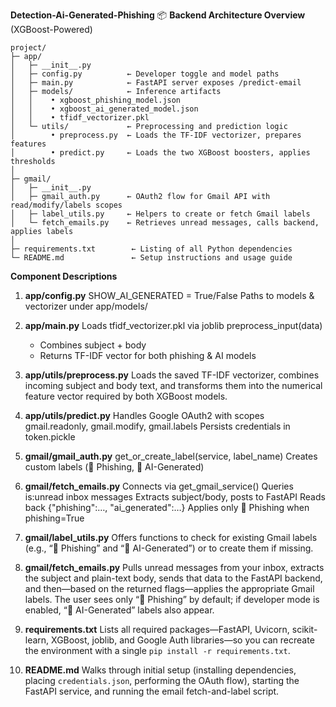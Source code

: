 **Detection-Ai-Generated-Phishing**
📦 **Backend Architecture Overview** (XGBoost-Powered)

```
project/
├─ app/  
│   ├─ __init__.py  
│   ├─ config.py          ← Developer toggle and model paths  
│   ├─ main.py            ← FastAPI server exposes /predict-email  
│   ├─ models/            ← Inference artifacts  
│   │    • xgboost_phishing_model.json  
│   │    • xgboost_ai_generated_model.json  
│   │    • tfidf_vectorizer.pkl  
│   └─ utils/             ← Preprocessing and prediction logic  
│        • preprocess.py  ← Loads the TF-IDF vectorizer, prepares features  
│        • predict.py     ← Loads the two XGBoost boosters, applies thresholds  
│  
├─ gmail/  
│   ├─ __init__.py  
│   ├─ gmail_auth.py      ← OAuth2 flow for Gmail API with read/modify/labels scopes  
│   ├─ label_utils.py     ← Helpers to create or fetch Gmail labels  
│   └─ fetch_emails.py    ← Retrieves unread messages, calls backend, applies labels  
│  
├─ requirements.txt        ← Listing of all Python dependencies  
└─ README.md               ← Setup instructions and usage guide  
```

**Component Descriptions**

1. **app/config.py**
   SHOW_AI_GENERATED = True/False
   Paths to models & vectorizer under app/models/

3. **app/main.py**
   Loads tfidf_vectorizer.pkl via joblib
   preprocess_input(data)
      * Combines subject + body
      * Returns TF-IDF vector for both phishing & AI models
4. **app/utils/preprocess.py**
   Loads the saved TF-IDF vectorizer, combines incoming subject and body text, and transforms them into the numerical feature vector required by both XGBoost models.

5. **app/utils/predict.py**
   Handles Google OAuth2 with scopes
      gmail.readonly, gmail.modify, gmail.labels
   Persists credentials in token.pickle

6. **gmail/gmail\_auth.py**
   get_or_create_label(service, label_name)
   Creates custom labels (🚨 Phishing, 🤖 AI-Generated)

7. **gmail/fetch_emails.py**
   Connects via get_gmail_service()
   Queries is:unread inbox messages
   Extracts subject/body, posts to FastAPI
   Reads back {"phishing":…, "ai_generated":…}
   Applies only 🚨 Phishing when phishing=True
8. **gmail/label\_utils.py**
   Offers functions to check for existing Gmail labels (e.g., “🚨 Phishing” and “🤖 AI-Generated”) or to create them if missing.

9. **gmail/fetch\_emails.py**
   Pulls unread messages from your inbox, extracts the subject and plain-text body, sends that data to the FastAPI backend, and then—based on the returned flags—applies the appropriate Gmail labels. The user sees only “🚨 Phishing” by default; if developer mode is enabled, “🤖 AI-Generated” labels also appear.

10. **requirements.txt**
   Lists all required packages—FastAPI, Uvicorn, scikit-learn, XGBoost, joblib, and Google Auth libraries—so you can recreate the environment with a single `pip install -r requirements.txt`.

11. **README.md**
   Walks through initial setup (installing dependencies, placing `credentials.json`, performing the OAuth flow), starting the FastAPI service, and running the email fetch-and-label script.


